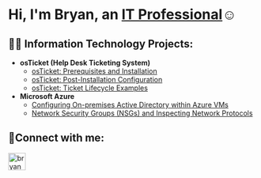 <h1>Hi, I'm Bryan, an <a href="www.linkedin.com/in/bryanj-johnson">IT Professional</a>☺</h1>

<h2>👨‍💻 Information Technology Projects:</h2>

- <b>osTicket (Help Desk Ticketing System)</b>
  - [osTicket: Prerequisites and Installation](https://github.com/ssllkky/osticket-prereqs.git)
  - [osTicket: Post-Installation Configuration](https://github.com/ssllkky/post-install.git)
  - [osTicket: Ticket Lifecycle Examples](https://github.com/ssllkky/ticket-lifecycle.git)
- <b>Microsoft Azure</b>
  - [Configuring On-premises Active Directory within Azure VMs](https://github.com/ssllkky/activedirectory.git)
  - [Network Security Groups (NSGs) and Inspecting Network Protocols](https://github.com/ssllkky/networkgroups-protocols.git)

<h2>🤳Connect with me:</h2>


[<img align="left" alt="bryan | LinkedIn" width="35px" src="https://cdn.jsdelivr.net/npm/simple-icons@v3/icons/linkedin.svg" />][linkedin]

[linkedin]: https://www.linkedin.com/in/bryanj-johnson

